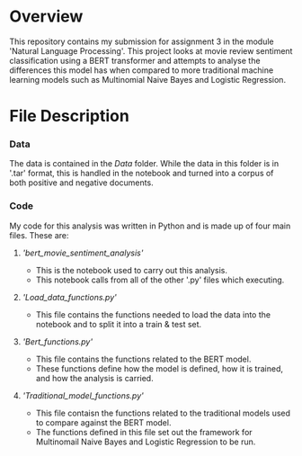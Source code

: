 # Overview

This repository contains my submission for assignment 3 in the module 'Natural Language Processing'.
This project looks at movie review sentiment classification using a BERT transformer and attempts to analyse the differences this model has when compared to more traditional machine learning models such as Multinomial Naive Bayes and Logistic Regression.

# File Description


### Data

The data is contained in the *Data* folder.
While the data in this folder is in '.tar' format, this is handled in the notebook and turned into a corpus of both positive and negative documents.

### Code

My code for this analysis was written in Python and is made up of four main files.
These are:

1. *'bert_movie_sentiment_analysis'*
   * This is the notebook used to carry out this analysis.
   * This notebook calls from all of the other '.py' files which executing.

2. *'Load_data_functions.py'*
   * This file contains the functions needed to load the data into the notebook and to split it into a train & test set.

3. *'Bert_functions.py'*
   * This file contains the functions related to the BERT model.
   * These functions define how the model is defined, how it is trained, and how the analysis is carried.

4. *'Traditional_model_functions.py'*
   * This file contaisn the functions related to the traditional models used to compare against the BERT model.
   * The functions defined in this file set out the framework for Multinomail Naive Bayes and Logistic Regression to be run.
